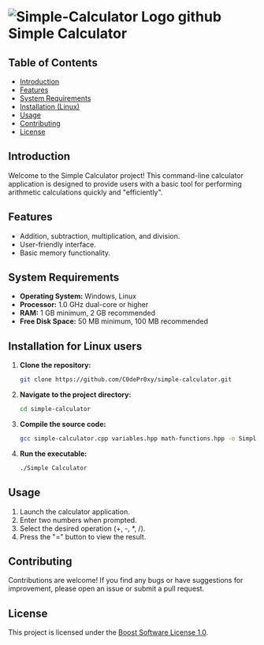 # ![Simple-Calculator Logo github](https://github.com/C0dePr0xy/Simple-Calculator/assets/87400651/bf8b8776-9b3f-4aac-b4d1-26958d03eebf) Simple Calculator

## Table of Contents

- [Introduction](#introduction)
- [Features](#features)
- [System Requirements](#system-requirements)
- [Installation (Linux)](#installation-for-linux-users)
- [Usage](#usage)
- [Contributing](#contributing)
- [License](#license)

## Introduction

Welcome to the Simple Calculator project! This command-line calculator application is designed to provide users with a basic tool for performing arithmetic calculations quickly and "efficiently".

## Features

- Addition, subtraction, multiplication, and division.
- User-friendly interface.
- Basic memory functionality.

## System Requirements

- **Operating System:** Windows, Linux
- **Processor:** 1.0 GHz dual-core or higher
- **RAM:** 1 GB minimum, 2 GB recommended
- **Free Disk Space:** 50 MB minimum, 100 MB recommended

## Installation for Linux users

1. **Clone the repository:**

    ```bash
    git clone https://github.com/C0dePr0xy/simple-calculator.git
    ```

2. **Navigate to the project directory:**

    ```bash
    cd simple-calculator
    ```

3. **Compile the source code:**

    ```bash
    gcc simple-calculator.cpp variables.hpp math-functions.hpp -o Simple Calculator
    ```

4. **Run the executable:**

    ```bash
    ./Simple Calculator
    ```

## Usage

1. Launch the calculator application.
2. Enter two numbers when prompted.
3. Select the desired operation (+, -, *, /).
4. Press the "=" button to view the result.

## Contributing

Contributions are welcome! If you find any bugs or have suggestions for improvement, please open an issue or submit a pull request.

## License

This project is licensed under the [Boost Software License 1.0](LICENSE).
